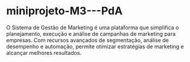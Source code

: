# miniprojeto-M3---PdA
 O Sistema de Gestão de Marketing é uma plataforma que simplifica o planejamento, execução e análise de campanhas de marketing para empresas. Com recursos avançados de segmentação, análise de desempenho e automação, permite otimizar estratégias de marketing e alcançar melhores resultados.
